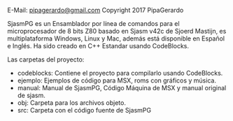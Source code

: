 E-Mail: pipagerardo@gmail.com   Copyright 2017 PipaGerardo

SjasmPG es un Ensamblador por línea de comandos para el microprocesador de 8 bits Z80 basado en Sjasm v42c de Sjoerd Mastijn, es multiplataforma Windows, Linux y Mac, además está disponible en Español e Inglés. Ha sido creado en C++ Estandar usando CodeBlocks.

Las carpetas del proyecto:
 - codeblocks:  Contiene el proyecto para compilarlo usando CodeBlocks.
 - ejemplo:     Ejemplos de código para MSX, roms con gráficos y música.
 - manual:      Manual de SjasmPG, Código Máquina de MSX y manual original de sjasm.
 - obj:         Carpeta para los archivos objeto.
 - src:         Carpeta con el código fuente de SjasmPG
 
